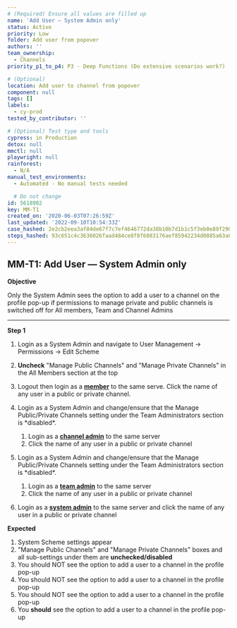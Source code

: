 ```yaml
---
# (Required) Ensure all values are filled up
name: 'Add User — System Admin only'
status: Active
priority: Low
folder: Add user from popover
authors: ''
team_ownership:
  - Channels
priority_p1_to_p4: P3 - Deep Functions (Do extensive scenarios work?)

# (Optional)
location: Add user to channel from popover
component: null
tags: []
labels:
  - cy-prod
tested_by_contributor: ''

# (Optional) Test type and tools
cypress: in Production
detox: null
mmctl: null
playwright: null
rainforest:
  - N/A
manual_test_environments:
  - Automated - No manual tests needed

  # Do not change
id: 5618902
key: MM-T1
created_on: '2020-06-03T07:26:59Z'
last_updated: '2022-09-10T10:54:33Z'
case_hashed: 2e2cb2eea3af84de67f7c7ef4646772da38b10b7d1b1c5f3eb0e89f2909727554293487475e1617aaa239410442896d1
steps_hashed: 93c651c4c3636026faad484ce8f8f6083176aef85942234d0885a63a8a3e2b1e705db69ad52d7ee2ad1031c1de353b16
---
```


<!-- (Auto-generated) Based on frontmatter's "key" and "name" -->

## MM-T1: Add User — System Admin only

**Objective**

Only the System Admin sees the option to add a user to a channel on the profile pop-up if permissions to manage private and public channels is switched off for All members, Team and Channel Admins

---

**Step 1**

1. Login as a System Admin and navigate to User Management → Permissions → Edit Scheme

2. **Uncheck** "Manage Public Channels" and "Manage Private Channels" in the All Members section at the top

3. Logout then login as a [**member**](https://docs.mattermost.com/help/getting-started/managing-members.html#member) to the same serve. Click the name of any user in a public or private channel.

4. Login as a System Admin and change/ensure that the Manage Public/Private Channels setting under the Team Administrators section is \*disabled\*.

   1. Login as a [**channel admin**](https://docs.mattermost.com/help/getting-started/managing-members.html#channel-admin) to the same server
   2. Click the name of any user in a public or private channel

5. Login as a System Admin and change/ensure that the Manage Public/Private Channels setting under the Team Administrators section is \*disabled\*.

   1. Login as a [**team admin**](https://docs.mattermost.com/help/getting-started/managing-members.html#team-admin) to the same server
   2. Click the name of any user in a public or private channel

6. Login as a [**system admin**](https://docs.mattermost.com/help/getting-started/managing-members.html#system-admin) to the same server and click the name of any user in a public or private channel

**Expected**

1. System Scheme settings appear
2. "Manage Public Channels" and "Manage Private Channels" boxes and all sub-settings under them are **unchecked/disabled**
3. You should NOT see the option to add a user to a channel in the profile pop-up
4. You should NOT see the option to add a user to a channel in the profile pop-up
5. You should NOT see the option to add a user to a channel in the profile pop-up
6. You **should** see the option to add a user to a channel in the profile pop-up
